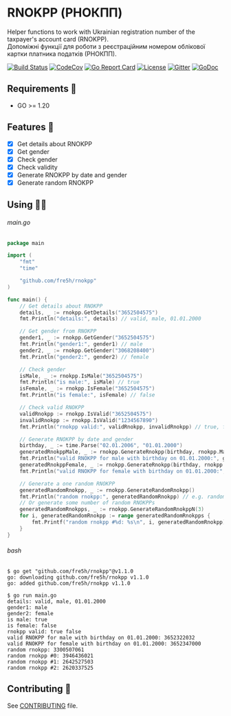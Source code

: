 # RNOKPP (РНОКПП)

Helper functions to work with Ukrainian registration number of the taxpayer's account card (RNOKPP).  
Допоміжні функції для роботи з реєстраційним номером облікової картки платника податків (РНОКПП).

[![Build Status](https://img.shields.io/github/actions/workflow/status/fre5h/rnokpp/ci.yml?branch=main&style=flat-square)](https://github.com/fre5h/rnokpp/actions?query=workflow%3ACI+branch%3Amain+)
[![CodeCov](https://img.shields.io/codecov/c/github/fre5h/rnokpp.svg?style=flat-square)](https://codecov.io/github/fre5h/rnokpp)
[![Go Report Card](https://goreportcard.com/badge/github.com/fre5h/rnokpp?style=flat-square)](https://goreportcard.com/report/github.com/fre5h/rnokpp)
[![License](https://img.shields.io/github/license/fre5h/rnokpp?style=flat-square)](https://pkg.go.dev/github.com/fre5h/rnokpp)
[![Gitter](https://img.shields.io/badge/gitter-join%20chat-brightgreen.svg?style=flat-square)](https://gitter.im/fre5h/rnokpp)
[![GoDoc](https://pkg.go.dev/badge/github.com/fre5h/rnokpp)](https://pkg.go.dev/github.com/fre5h/rnokpp)


## Requirements 🧐

* GO >= 1.20

## Features 🎁

- [x] Get details about RNOKPP
- [x] Get gender
- [x] Check gender
- [x] Check validity
- [x] Generate RNOKPP by date and gender
- [x] Generate random RNOKPP

## Using 👨‍🎓

###### main.go

```go
package main

import (
    "fmt"
    "time"

    "github.com/fre5h/rnokpp"
)

func main() {
    // Get details about RNOKPP
    details, _ := rnokpp.GetDetails("3652504575")
    fmt.Println("details:", details) // valid, male, 01.01.2000

    // Get gender from RNOKPP
    gender1, _ := rnokpp.GetGender("3652504575")
    fmt.Println("gender1:", gender1) // male
    gender2, _ := rnokpp.GetGender("3068208400")
    fmt.Println("gender2:", gender2) // female

    // Check gender
    isMale, _ := rnokpp.IsMale("3652504575")
    fmt.Println("is male:", isMale) // true
    isFemale, _ := rnokpp.IsFemale("3652504575")
    fmt.Println("is female:", isFemale) // false

    // Check valid RNOKPP
    validRnokpp := rnokpp.IsValid("3652504575")
    invalidRnokpp := rnokpp.IsValid("1234567890")
    fmt.Println("rnokpp valid:", validRnokpp, invalidRnokpp) // true, false

    // Generate RNOKPP by date and gender
    birthday, _ := time.Parse("02.01.2006", "01.01.2000")
    generatedRnokppMale, _ := rnokpp.GenerateRnokpp(birthday, rnokpp.Male)
    fmt.Println("valid RNOKPP for male with birthday on 01.01.2000:", generatedRnokppMale) // valid RNOKPP for male with birthday on 01.01.2000, e.g. 3652322032
    generatedRnokppFemale, _ := rnokpp.GenerateRnokpp(birthday, rnokpp.Female)
    fmt.Println("valid RNOKPP for female with birthday on 01.01.2000:", generatedRnokppFemale) // valid RNOKPP for female with birthday on 01.01.2000, e.g. 3652347000

    // Generate a one random RNOKPP
    generatedRandomRnokpp, _ := rnokpp.GenerateRandomRnokpp()
    fmt.Println("random rnokpp:", generatedRandomRnokpp) // e.g. random rnokpp: 3300507061
    // Or generate some number of random RNOKPPs
    generatedRandomRnokpps, _ := rnokpp.GenerateRandomRnokppN(3)
    for i, generatedRandomRnokpp := range generatedRandomRnokpps {
        fmt.Printf("random rnokpp #%d: %s\n", i, generatedRandomRnokpp)
    }
}
```

###### bash

```text
$ go get "github.com/fre5h/rnokpp"@v1.1.0
go: downloading github.com/fre5h/rnokpp v1.1.0
go: added github.com/fre5h/rnokpp v1.1.0

$ go run main.go
details: valid, male, 01.01.2000
gender1: male
gender2: female
is male: true
is female: false
rnokpp valid: true false
valid RNOKPP for male with birthday on 01.01.2000: 3652322032
valid RNOKPP for female with birthday on 01.01.2000: 3652347000
random rnokpp: 3300507061
random rnokpp #0: 3946436021
random rnokpp #1: 2642527503
random rnokpp #2: 2620337525
```

## Contributing 🤝

See [CONTRIBUTING](https://github.com/fre5h/rnokpp/blob/master/.github/CONTRIBUTING.md) file.
